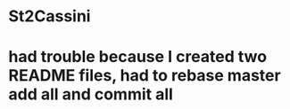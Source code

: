 # St2Cassini
# had trouble because I created two README files, had to rebase master add all and commit all